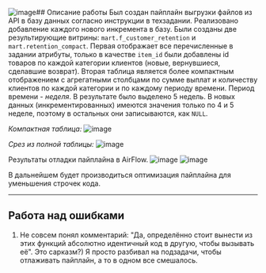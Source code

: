 ![image](https://github.com/MatthewS-M/de-project-sprint-3/assets/117388645/095c0b83-e9ae-4c02-8739-096e3417847d)## Описание работы
Был создан пайплайн выгрузки файлов из API в базу данных согласно инструкции в техзадании. Реализовано добавление каждого нового инкремента в базу. 
Были созданы две результирующие витрины: `mart.f_customer_retention` и `mart.retention_compact`. 
Первая отображает все перечисленные в задании атрибуты, только в качестве `item_id` были добавлены id товаров по каждой категории клиентов (новые, вернувшиеся, сделавшие возврат). 
Вторая таблица является более компактным отображением с агрегатными столбцами по сумме выплат и количеству клиентов по каждой категории и по каждому периоду времени.
Период времени - _неделя_. В результате было выделено 5 недель. В новых данных (инкрементированных) имеются значения только по 4 и 5 неделе, поэтому в остальных они записываются, как `NULL`.

_Компактная таблица:_
![image](https://github.com/MatthewS-M/de-project-sprint-3/assets/117388645/2de9a1ce-a23c-48b9-81a4-c6cfee687e51)

_Срез из полной таблицы:_
![image](https://github.com/MatthewS-M/de-project-sprint-3/assets/117388645/3157e2e3-a3f0-4a44-8d02-1bf719759922)



Результаты отладки пайплайна в AirFlow.
![image](https://github.com/MatthewS-M/de-project-sprint-3/assets/117388645/8c397a30-fe15-464e-b171-cc7a3b983376)
![image](https://github.com/MatthewS-M/de-project-sprint-3/assets/117388645/75a6477b-594b-4082-8df7-09bdb0f68e11)


В дальнейшем будет производиться оптимизация пайплайна для уменьшения строчек кода.

___

## Работа над ошибками
1. Не совсем понял комментарий: "Да, определённо стоит вынести из этих функций абсолютно идентичный код в другую, чтобы вызывать её". Это сарказм?) Я просто разбивал на подзадачи, чтобы отлаживать пайплайн, а то в одном все смешалось.
